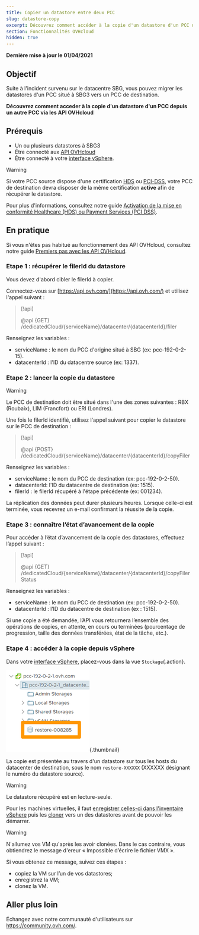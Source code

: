 ```yaml
---
title: Copier un datastore entre deux PCC
slug: datastore-copy
excerpt: Découvrez comment accéder à la copie d'un datastore d'un PCC depuis un autre PCC via les API OVHcloud
section: Fonctionnalités OVHcloud
hidden: true
---
```


**Dernière mise à jour le 01/04/2021**

## Objectif

Suite à l'incident survenu sur le datacentre SBG, vous pouvez migrer les datastores d'un PCC situé à SBG3 vers un PCC de destination.

**Découvrez comment acceder à la copie d'un datastore d'un PCC depuis un autre PCC via les API OVHcloud**

## Prérequis

- Un ou plusieurs datastores à SBG3
- Être connecté aux [API OVHcloud](https://api.ovh.com/)
- Être connecté à votre [interface vSphere](../connexion-interface-vsphere/).

> [!warning]
>
> Si votre PCC source dispose d'une certification [HDS](https://www.ovhcloud.com/fr/enterprise/certification-conformity/hds/) ou [PCI-DSS](https://www.ovhcloud.com/fr/enterprise/certification-conformity/pci-dss/), votre PCC de destination devra disposer de la même certification **active** afin de récupérer le datastore.
>
> Pour plus d'informations, consultez notre guide [Activation de la mise en conformité Healthcare (HDS) ou Payment Services (PCI DSS)](../activer-l-option-hds-ou-pci-dss/).
>

## En pratique

Si vous n'êtes pas habitué au fonctionnement des API OVHcloud, consultez notre guide [Premiers pas avec les API OVHcloud](../../api/api-premiers-pas/).

### Etape 1 : récupérer le filerId du datastore

Vous devez d'abord cibler le filerId à copier.

Connectez-vous sur [https://api.ovh.com/](https://api.ovh.com/) et utilisez l'appel suivant :

> [!api]
>
> @api {GET} /dedicatedCloud/{serviceName}/datacenter/{datacenterId}/filer

Renseignez les variables :

- serviceName : le nom du PCC d'origine situé à SBG (ex: pcc-192-0-2-15).
- datacenterId : l'ID du datacentre source (ex: 1337).

### Etape 2 : lancer la copie du datastore

> [!warning]
>
> Le PCC de destination doit être situé dans l'une des zones suivantes : RBX (Roubaix), LIM (Francfort) ou ERI (Londres).
>

Une fois le filerId identifié, utilisez l'appel suivant pour copier le datastore sur le PCC de destination :

> [!api]
>
> @api {POST} /dedicatedCloud/{serviceName}/datacenter/{datacenterId}/copyFiler

Renseignez les variables :

- serviceName : le nom du PCC de destination (ex: pcc-192-0-2-50).
- datacenterId: l'ID du datacentre de destination (ex: 1515).
- filerId : le filerId récupéré à l'étape précédente (ex: 001234).

La réplication des données peut durer plusieurs heures. Lorsque celle-ci est terminée, vous recevrez un e-mail confirmant la réussite de la copie.

### Etape 3 : connaître l’état d’avancement de la copie

Pour accéder à l’état d’avancement de la copie des datastores, effectuez l’appel suivant :

> [!api]
>
> @api {GET} /dedicatedCloud/{serviceName}/datacenter/{datacenterId}/copyFilerStatus

Renseignez les variables :

- serviceName : le nom du PCC de destination (ex: pcc-192-0-2-50).
- datacenterId : l’ID du datacentre de destination (ex : 1515).

Si une copie a été demandée, l’API vous retournera l’ensemble des opérations de copies, en attente, en cours ou terminées (pourcentage de progression, taille des données transférées, état de la tâche, etc.).

### Etape 4 : accéder à la copie depuis vSphere

Dans votre [interface vSphere](../connexion-interface-vsphere/), placez-vous dans la vue `Stockage`{.action}.

![ds_restore](images/ds-restore.png){.thumbnail}

La copie est présentée au travers d'un datastore sur tous les hosts du datacenter de destination, sous le nom `restore-XXXXXX` (XXXXXX désignant le numéro du datastore source).

> [!warning]
>
> Le datastore récupéré est en lecture-seule.
>

Pour les machines virtuelles, il faut [enregistrer celles-ci dans l'inventaire vSphere](../vsphere-register-vm-vmx) puis les [cloner](../cloner-une-vm) vers un des datastores avant de pouvoir les démarrer.

> [!warning]
> N'allumez vos VM qu'après les avoir clonées. Dans le cas contraire, vous obtiendrez le message d'ereur « Impossible d’écrire le fichier VMX ».
>
> Si vous obtenez ce message, suivez ces étapes :
>
> - copiez la VM sur l’un de vos datastores;
> - enregistrez la VM;
> - clonez la VM.
>


## Aller plus loin

Échangez avec notre communauté d'utilisateurs sur <https://community.ovh.com/>.
